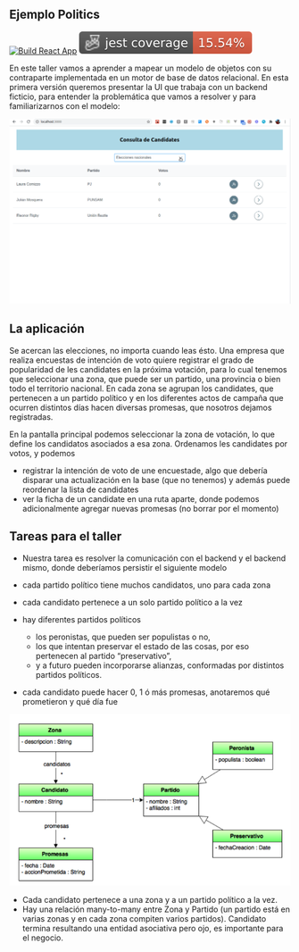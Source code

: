 ## Ejemplo Politics

[![Build React App](https://github.com/uqbar-project/eg-politics-react/actions/workflows/build.yml/badge.svg)](https://github.com/uqbar-project/eg-politics-react/actions/workflows/build.yml) ![coverage](./badges/coverage-jest%20coverage.svg)

En este taller vamos a aprender a mapear un modelo de objetos con su contraparte implementada en un motor de base de datos relacional. En esta primera versión queremos presentar la UI que trabaja con un backend ficticio, para entender la problemática que vamos a resolver y para familiarizarnos con el modelo:

![demo](./videos/demoNueva.gif)

## La aplicación

Se acercan las elecciones, no importa cuando leas ésto. Una empresa que realiza encuestas de intención de voto quiere registrar el grado de popularidad de les candidates en la próxima votación, para lo cual tenemos que seleccionar una zona, que puede ser un partido, una provincia o bien todo el territorio nacional. En cada zona se agrupan los candidates, que pertenecen a un partido político y en los diferentes actos de campaña que ocurren distintos días hacen diversas promesas, que nosotros dejamos registradas.

En la pantalla principal podemos seleccionar la zona de votación, lo que define los candidatos asociados a esa zona. Ordenamos les candidates por votos, y podemos

- registrar la intención de voto de une encuestade, algo que debería disparar una actualización en la base (que no tenemos) y además puede reordenar la lista de candidates
- ver la ficha de un candidate en una ruta aparte, donde podemos adicionalmente agregar nuevas promesas (no borrar por el momento)

## Tareas para el taller

- Nuestra tarea es resolver la comunicación con el backend y el backend mismo, donde deberíamos persistir el siguiente modelo

- cada partido político tiene muchos candidatos, uno para cada zona
- cada candidato pertenece a un solo partido político a la vez
- hay diferentes partidos políticos
  - los peronistas, que pueden ser populistas o no,
  - los que intentan preservar el estado de las cosas, por eso pertenecen al partido “preservativo”,
  - y a futuro pueden incorporarse alianzas, conformadas por distintos partidos políticos.
- cada candidato puede hacer 0, 1 ó más promesas, anotaremos qué prometieron y qué día fue

![modelo de datos](./images/modeloDatos.png)

- Cada candidato pertenece a una zona y a un partido político a la vez. 
- Hay una relación many-to-many entre Zona y Partido (un partido está en varias zonas y en cada zona compiten varios partidos). Candidato termina resultando una entidad asociativa pero ojo, es importante para el negocio.

